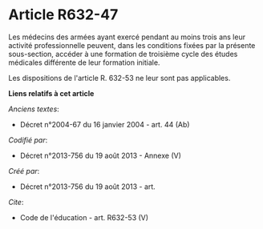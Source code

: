 # Article R632-47

Les médecins des armées ayant exercé pendant au moins trois ans leur activité professionnelle peuvent, dans les conditions
fixées par la présente sous-section, accéder à une formation de troisième cycle des études médicales différente de leur
formation initiale. 

Les dispositions de l'article R. 632-53 ne leur sont pas applicables.

**Liens relatifs à cet article**

_Anciens textes_:

  - Décret n°2004-67 du 16 janvier 2004 - art. 44 (Ab)

_Codifié par_:

  - Décret n°2013-756 du 19 août 2013 -  Annexe (V)

_Créé par_:

  - Décret n°2013-756 du 19 août 2013 - art.

_Cite_:

  - Code de l'éducation - art. R632-53 (V)

